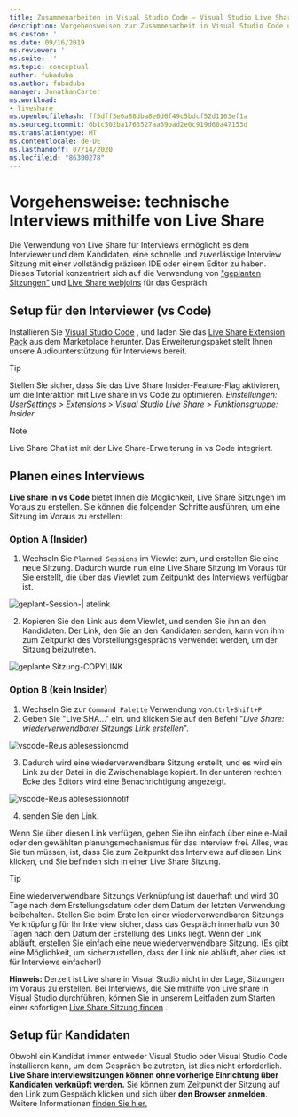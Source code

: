 ```yaml
---
title: Zusammenarbeiten in Visual Studio Code – Visual Studio Live Share | Microsoft-Dokumentation
description: Vorgehensweisen zur Zusammenarbeit in Visual Studio Code und Live Share
ms.custom: ''
ms.date: 09/16/2019
ms.reviewer: ''
ms.suite: ''
ms.topic: conceptual
author: fubaduba
ms.author: fubaduba
manager: JonathanCarter
ms.workload:
- liveshare
ms.openlocfilehash: ff5dff3e6a88dba8e0d6f49c5bdcf52d1163ef1a
ms.sourcegitcommit: 6b1c502ba1763527aa69bad2e0c919d60a47153d
ms.translationtype: MT
ms.contentlocale: de-DE
ms.lasthandoff: 07/14/2020
ms.locfileid: "86300278"
---
```

<!--
Copyright &copy; Microsoft Corporation
All rights reserved.
Creative Commons Attribution 4.0 License (International): https://creativecommons.org/licenses/by/4.0/legalcode
-->

# <a name="how-to-do-technical-interviews-using-live-share"></a>Vorgehensweise: technische Interviews mithilfe von Live Share

Die Verwendung von Live Share für Interviews ermöglicht es dem Interviewer und dem Kandidaten, eine schnelle und zuverlässige Interview Sitzung mit einer vollständig präzisen IDE oder einem Editor zu haben. Dieses Tutorial konzentriert sich auf die Verwendung von ["geplanten Sitzungen"](../reference/insiders.md) und [Live Share webjoins](../quickstart/browser-join.md) für das Gespräch. 

## <a name="setup-for-interviewer-vs-code"></a>Setup für den Interviewer (vs Code)

Installieren Sie [Visual Studio Code](../use/vscode.md) , und laden Sie das [Live Share Extension Pack](https://marketplace.visualstudio.com/items?itemName=MS-vsliveshare.vsliveshare-pack) aus dem Marketplace herunter. Das Erweiterungspaket stellt Ihnen unsere Audiounterstützung für Interviews bereit.

>[!TIP]
>Stellen Sie sicher, dass Sie das Live Share Insider-Feature-Flag aktivieren, um die Interaktion mit Live share in vs Code zu optimieren. *Einstellungen: UserSettings > Extensions > Visual Studio Live Share > Funktionsgruppe: Insider*

>[!NOTE]
> Live Share Chat ist mit der Live Share-Erweiterung in vs Code integriert.

## <a name="scheduling-an-interview"></a>Planen eines Interviews 

**Live share in vs Code** bietet Ihnen die Möglichkeit, Live Share Sitzungen im Voraus zu erstellen. Sie können die folgenden Schritte ausführen, um eine Sitzung im Voraus zu erstellen:

### <a name="option-a-insider"></a>Option A (Insider)
1. Wechseln Sie `Planned Sessions` im Viewlet zum, und erstellen Sie eine neue Sitzung. Dadurch wurde nun eine Live Share Sitzung im Voraus für Sie erstellt, die über das Viewlet zum Zeitpunkt des Interviews verfügbar ist. 

![geplant-Session-| atelink](../media/planned-session-creation-vscode.PNG)


2. Kopieren Sie den Link aus dem Viewlet, und senden Sie ihn an den Kandidaten. Der Link, den Sie an den Kandidaten senden, kann von ihm zum Zeitpunkt des Vorstellungsgesprächs verwendet werden, um der Sitzung beizutreten.

![geplante Sitzung-COPYLINK](../media/planned-session-copylink-vscode.PNG)


### <a name="option-b-not-an-insider"></a>Option B (kein Insider)

1. Wechseln Sie zur `Command Palette` Verwendung von.`Ctrl+Shift+P`
1. Geben Sie "Live SHA..." ein. und klicken Sie auf den Befehl "_Live Share: wiederverwendbarer Sitzungs Link erstellen_".

![vscode-Reus ablesessioncmd](../media/vscode-cmdpalette-createreusablelink.png)

3. Dadurch wird eine wiederverwendbare Sitzung erstellt, und es wird ein Link zu der Datei in die Zwischenablage kopiert. In der unteren rechten Ecke des Editors wird eine Benachrichtigung angezeigt.

![vscode-Reus ablesessionnotif](../media/vscode-notification-resuablesession.png)

4. senden Sie den Link.

Wenn Sie über diesen Link verfügen, geben Sie ihn einfach über eine e-Mail oder den gewählten planungsmechanismus für das Interview frei. Alles, was Sie tun müssen, ist, dass Sie zum Zeitpunkt des Interviews auf diesen Link klicken, und Sie befinden sich in einer Live Share Sitzung. 
> [!TIP] 
>Eine wiederverwendbare Sitzungs Verknüpfung ist dauerhaft und wird 30 Tage nach dem Erstellungsdatum oder dem Datum der letzten Verwendung beibehalten. Stellen Sie beim Erstellen einer wiederverwendbaren Sitzungs Verknüpfung für Ihr Interview sicher, dass das Gespräch innerhalb von 30 Tagen nach dem Datum der Erstellung des Links liegt. Wenn der Link abläuft, erstellen Sie einfach eine neue wiederverwendbare Sitzung. (Es gibt eine Möglichkeit, um sicherzustellen, dass der Link nie abläuft, aber dies ist für Interviews einfacher!)

**Hinweis:** Derzeit ist Live share in Visual Studio nicht in der Lage, Sitzungen im Voraus zu erstellen. Bei Interviews, die Sie mithilfe von Live share in Visual Studio durchführen, können Sie in unserem Leitfaden zum Starten einer sofortigen [Live Share Sitzung finden](../quickstart/share.md) .



## <a name="setup-for-candidate"></a>Setup für Kandidaten
Obwohl ein Kandidat immer entweder Visual Studio oder Visual Studio Code installieren kann, um dem Gespräch beizutreten, ist dies nicht erforderlich. **Live Share interviewsitzungen können ohne vorherige Einrichtung über Kandidaten verknüpft werden.** Sie können zum Zeitpunkt der Sitzung auf den Link zum Gespräch klicken und sich über **den Browser anmelden**. Weitere Informationen [finden Sie hier.](../quickstart/browser-join.md)


<!--
### **What to do as an Interviewer?**

As an interviewer you will act as the host of the Live Share session. If you are not familiar with Live Share, we suggest you refer to the [share a project](../use/vscode.md) section of our how-to guide
### **What to do as the Interviewee?**

If you are expecting to do a Technical Interview using Live Share, you are in luck! We want to make sure you are familiar with the basic Live Share features so you feel comfortable during your interview.

1. Before the interview, take some time and look over the [How-to guide](../use/vscode.md) so you understand how Live Share works.

1. You may want to install Visual Studio Code beforehand so that you are not waiting for the installation to complete once you start your interview

1. If you don't have the time, no worries. All you need to have a full interview is the link to a Live Share session your interviewer sends you while scheduling the interview. Just clicking on the link will automatically take you through all the steps needed.

1. At the time of the interview, just click on the link and follow the steps it takes you through. If you are early or your interviewer is late to the interview, don't worry! You will just be in the 'lobby' waiting for your interviewer to join. No other steps are required, and once your interviewer joins the session will automatically start.

>[!NOTE]
>If you find that the session has disconnected before or after the interviewer joined, don't worry. Just exit out of that session if (it isn't already closed) and re-click on the same link!

You are now all set to go with using Live Share for your interview! 
-->
